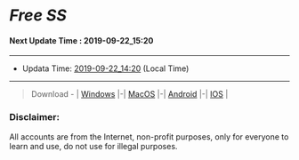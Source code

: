 
# *Free SS*

#### Next Update Time : 2019-09-22_15:20

---
* Updata Time: [2019-09-22_14:20](https://github.com/Geek-007/free-SS/blob/master/2019-09-22_14:20_FreeSS.txt) (Local Time)
---

> Download - | [Windows](https://github.com/shadowsocks/shadowsocks-windows/releases) |-| [MacOS](https://github.com/shadowsocks/shadowsocks-iOS/releases) |-| [Android](https://github.com/shadowsocks/shadowsocks-android/releases) |-| [IOS](https://itunes.apple.com/us/) |

### Disclaimer:
All accounts are from the Internet, non-profit purposes, only for everyone to learn and use, do not use for illegal purposes.
<br>
